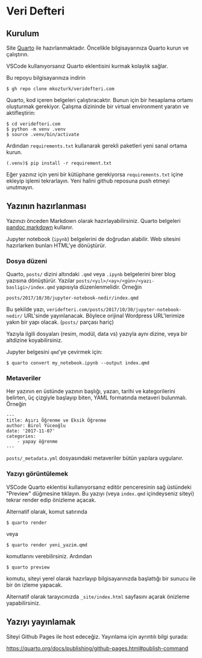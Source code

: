# Veri Defteri

## Kurulum
Site [Quarto](https://quarto.org/docs/get-started/) ile hazırlanmaktadır. Öncelikle bilgisayarınıza Quarto kurun ve çalıştırın.

VSCode kullanıyorsanız Quarto eklentisini kurmak kolaylık sağlar.

Bu repoyu bilgisayarınıza indirin

    $ gh repo clone mkozturk/veridefteri.com

Quarto, kod içeren belgeleri çalıştıracaktır. Bunun için bir hesaplama ortamı oluşturmak gerekiyor. Çalışma dizininde bir virtual environment yaratın ve aktifleştirin:

    $ cd veridefteri.com
    $ python -m venv .venv
    $ source .venv/bin/activate

Ardından `requirements.txt` kullanarak gerekli paketleri yeni sanal ortama kurun.

    (.venv)$ pip install -r requirement.txt

Eğer yazınız için yeni bir kütüphane gerekiyorsa `requirements.txt` içine ekleyip işlemi tekrarlayın. Yeni halini github reposuna push etmeyi unutmayın.

## Yazının hazırlanması

Yazınızı önceden Markdown olarak hazırlayabilirsiniz. Quarto belgeleri [pandoc markdown](https://quarto.org/docs/authoring/markdown-basics.html) kullanır.

Jupyter notebook (`ipynb`) belgelerini de doğrudan alabilir. Web sitesini hazırlarken bunları HTML'ye dönüştürür.

### Dosya düzeni

Quarto, `posts/` dizini altındaki `.qmd` veya `.ipynb` belgelerini birer blog yazısına dönüştürür. Yazılar
`posts/<yıl>/<ay>/<gün>/<yazı-basligi>/index.qmd` yapısıyla düzenlenmelidir. Örneğin

`posts/2017/10/30/jupyter-notebook-nedir/index.qmd`

Bu şekilde yazı, `veridefteri.com/posts/2017/10/30/jupyter-notebook-nedir/` URL'sinde yayınlanacak. Böylece orijinal Wordpress URL'lerimize yakın bir yapı olacak. (`posts/` parçası hariç)

Yazıyla ilgili dosyaları (resim, modül, data vs) yazıyla aynı dizine, veya bir altdizine koyabilirsiniz.

Jupyter belgesini `qmd`'ye çevirmek için:

`$ quarto convert my_notebook.ipynb --output index.qmd`

### Metaveriler
Her yazının en üstünde yazının başlığı, yazarı, tarihi ve kategorilerini belirten, üç çizgiyle başlayıp biten, YAML formatında metaveri bulunmalı. Örneğin

    ---
    title: Aşırı Öğrenme ve Eksik Öğrenme
    author: Birol Yüceoğlu
    date: '2017-11-07'
    categories:
        - yapay öğrenme
    ---

`posts/_metadata.yml` dosyasındaki metaveriler bütün yazılara uygulanır.

### Yazıyı görüntülemek

VSCode Quarto eklentisi kullanıyorsanız editör penceresinin sağ üstündeki "Preview" düğmesine tıklayın. Bu yazıyı (veya `index.qmd` içindeyseniz siteyi) tekrar render edip önizleme açacak.

Alternatif olarak, komut satırında

    $ quarto render

veya 

    $ quarto render yeni_yazim.qmd

komutlarını verebilirsiniz. Ardından 

    $ quarto preview

komutu, siteyi yerel olarak hazırlayıp bilgisayarınızda başlattığı bir sunucu ile bir ön izleme yapacak.

Alternatif olarak tarayıcınızda `_site/index.html` sayfasını açarak önizleme yapabilirsiniz.

## Yazıyı yayınlamak

Siteyi Github Pages ile host edeceğiz. Yayınlama için ayrıntılı bilgi şurada:

https://quarto.org/docs/publishing/github-pages.html#publish-command

